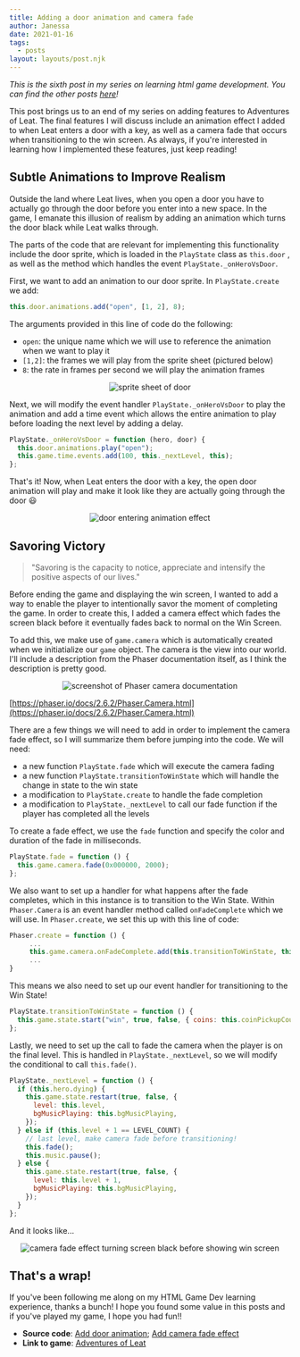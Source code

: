 ```yaml
---
title: Adding a door animation and camera fade
author: Janessa
date: 2021-01-16
tags:
  - posts
layout: layouts/post.njk
---
```


_This is the sixth post in my series on learning html game development. You can find the other posts [here](https://www.janessatran.com/tags/#game-dev)!_

This post brings us to an end of my series on adding features to Adventures of Leat. The final features I will discuss include an animation effect I added to when Leat enters a door with a key, as well as a camera fade that occurs when transitioning to the win screen. As always, if you're interested in learning how I implemented these features, just keep reading!

## Subtle Animations to Improve Realism

Outside the land where Leat lives, when you open a door you have to actually go through the door before you enter into a new space. In the game, I emanate this illusion of realism by adding an animation which turns the door black while Leat walks through.

The parts of the code that are relevant for implementing this functionality include the door sprite, which is loaded in the `PlayState` class as `this.door` , as well as the method which handles the event `PlayState._onHeroVsDoor`.

First, we want to add an animation to our door sprite. In `PlayState.create` we add:

```js
this.door.animations.add("open", [1, 2], 8);
```

The arguments provided in this line of code do the following:

- `open`: the unique name which we will use to reference the animation when we want to play it
- `[1,2]`: the frames we will play from the sprite sheet (pictured below)
- `8`: the rate in frames per second we will play the animation frames

<center><img src="https://i.imgur.com/MGkFN8t.png" alt="sprite sheet of door"></center>

Next, we will modify the event handler `PlayState._onHeroVsDoor` to play the animation and add a time event which allows the entire animation to play before loading the next level by adding a delay.

```js
PlayState._onHeroVsDoor = function (hero, door) {
  this.door.animations.play("open");
  this.game.time.events.add(100, this._nextLevel, this);
};
```

That's it! Now, when Leat enters the door with a key, the open door animation will play and make it look like they are actually going through the door 😃

<center><img src="https://i.imgur.com/1Af2fQ2.gif" alt="door entering animation effect"></center>

## Savoring Victory

> "Savoring is the capacity to notice, appreciate and intensify the positive aspects of our lives."

Before ending the game and displaying the win screen, I wanted to add a way to enable the player to intentionally savor the moment of completing the game. In order to create this, I added a camera effect which fades the screen black before it eventually fades back to normal on the Win Screen.

To add this, we make use of `game.camera` which is automatically created when we initiatialize our `game` object. The camera is the view into our world. I'll include a description from the Phaser documentation itself, as I think the description is pretty good.

<center><img src="https://i.imgur.com/8qOG4aK.png" alt="screenshot of Phaser camera documentation"></center>

[https://phaser.io/docs/2.6.2/Phaser.Camera.html](https://phaser.io/docs/2.6.2/Phaser.Camera.html)

There are a few things we will need to add in order to implement the camera fade effect, so I will summarize them before jumping into the code. We will need:

- a new function `PlayState.fade` which will execute the camera fading
- a new function `PlayState.transitionToWinState` which will handle the change in state to the win state
- a modification to `PlayState.create` to handle the fade completion
- a modification to `PlayState._nextLevel` to call our fade function if the player has completed all the levels

To create a fade effect, we use the `fade` function and specify the color and duration of the fade in milliseconds.

```js
PlayState.fade = function () {
  this.game.camera.fade(0x000000, 2000);
};
```

We also want to set up a handler for what happens after the fade completes, which in this instance is to transition to the Win State. Within `Phaser.Camera` is an event handler method called `onFadeComplete` which we will use. In `Phaser.create`, we set this up with this line of code:

```js
Phaser.create = function () {
     ...
     this.game.camera.onFadeComplete.add(this.transitionToWinState, this);
     ...
}
```

This means we also need to set up our event handler for transitioning to the Win State!

```js
PlayState.transitionToWinState = function () {
  this.game.state.start("win", true, false, { coins: this.coinPickupCount });
};
```

Lastly, we need to set up the call to fade the camera when the player is on the final level. This is handled in `PlayState._nextLevel`, so we will modify the conditional to call `this.fade()`.

```js
PlayState._nextLevel = function () {
  if (this.hero.dying) {
    this.game.state.restart(true, false, {
      level: this.level,
      bgMusicPlaying: this.bgMusicPlaying,
    });
  } else if (this.level + 1 == LEVEL_COUNT) {
    // last level, make camera fade before transitioning!
    this.fade();
    this.music.pause();
  } else {
    this.game.state.restart(true, false, {
      level: this.level + 1,
      bgMusicPlaying: this.bgMusicPlaying,
    });
  }
};
```

And it looks like...

<center><img src="https://i.imgur.com/G1QUHLw.gif" alt="camera fade effect turning screen black before showing win screen"></center>

## That's a wrap!

If you've been following me along on my HTML Game Dev learning experience, thanks a bunch! I hope you found some value in this posts and if you've played my game, I hope you had fun!!

- **Source code**: [Add door animation](https://github.com/janessatran/html5game/commit/78fcdc69c6aaa19d45f799575a2c6f1dc19f35a8); [Add camera fade effect](https://github.com/janessatran/html5game/commit/98d7316d3d8c0fa63fb2d887c0f2e2ae46a134aa)
- **Link to game**: [Adventures of Leat](https://janessatran.github.io/html5game/)
